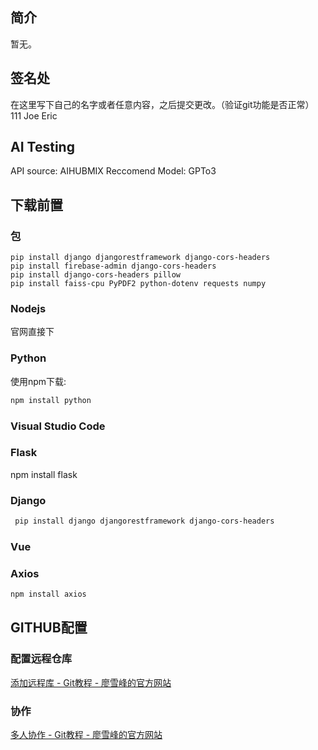 ## 简介
暂无。

## 签名处
在这里写下自己的名字或者任意内容，之后提交更改。（验证git功能是否正常）
111
Joe
Eric

## AI Testing
API source: AIHUBMIX
Reccomend Model: GPTo3

## 下载前置
### 包
```
pip install django djangorestframework django-cors-headers
pip install firebase-admin django-cors-headers
pip install django-cors-headers pillow
pip install faiss-cpu PyPDF2 python-dotenv requests numpy
```

### Nodejs
官网直接下
### Python
使用npm下载: 
```powershell
npm install python
```
### Visual Studio Code

### Flask
npm install flask

### Django
```Powershell
 pip install django djangorestframework django-cors-headers
```
### Vue 

### Axios
```PowerShell
npm install axios
```
## GITHUB配置
### 配置远程仓库
[添加远程库 - Git教程 - 廖雪峰的官方网站](https://liaoxuefeng.com/books/git/remote/add-remote/index.html)
### 协作
[多人协作 - Git教程 - 廖雪峰的官方网站](https://liaoxuefeng.com/books/git/branch/collaboration/index.html)

